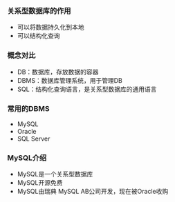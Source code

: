 ### 关系型数据库的作用

* 可以将数据持久化到本地
* 可以结构化查询



### 概念对比

* DB：数据库，存放数据的容器
* DBMS：数据库管理系统，用于管理DB
* SQL：结构化查询语言，是关系型数据库的通用语言



### 常用的DBMS

* MySQL
* Oracle
* SQL Server



### MySQL介绍

* MySQL是一个关系型数据库
* MySQL开源免费
* MySQL由瑞典 MySQL AB公司开发，现在被Oracle收购